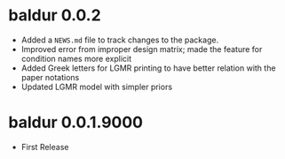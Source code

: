 # baldur 0.0.2

* Added a `NEWS.md` file to track changes to the package.
* Improved error from improper design matrix; made the feature for condition names more explicit
* Added Greek letters for LGMR printing to have better relation with the paper notations
* Updated LGMR model with simpler priors

# baldur 0.0.1.9000

* First Release

